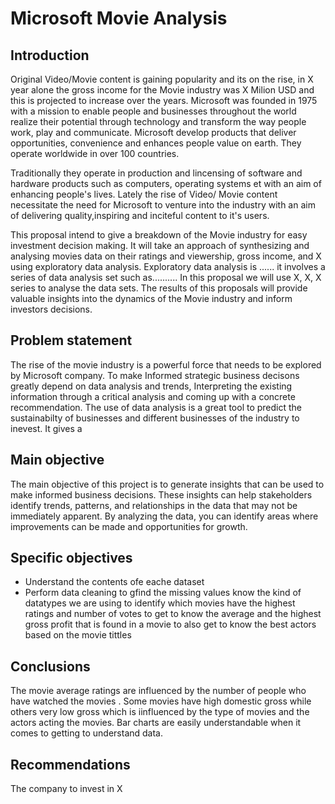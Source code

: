 # Microsoft Movie Analysis

## Introduction
Original Video/Movie content is gaining popularity and its on the rise, in X year alone the gross income for the Movie industry was  X Milion USD and this is projected to increase over the years. Microsoft was founded in 1975 with a mission to enable people and businesses throughout the world realize their potential through technology and transform the way people work, play and communicate. Microsoft develop products that deliver opportunities, convenience and enhances people value on earth. They operate worldwide in over 100 countries.

Traditionally they operate in production and lincensing of software and hardware products such as computers, operating systems et with an aim of enhancing people's lives. Lately the rise of Video/ Movie content necessitate the need for Microsoft to venture into the industry with an aim of delivering quality,inspiring and inciteful content to it's users.

This proposal intend to give a breakdown of the Movie industry for easy investment decision making. It will take an approach of synthesizing and analysing movies data on their ratings and viewership, gross income, and X using exploratory data analysis. Exploratory data analysis is ...... it involves a series of data analysis set such as.......... In this proposal we will use X, X, X series to analyse the data sets. The results of this proposals will provide valuable insights into the dynamics of the Movie industry and inform investors decisions.  


## Problem statement
The rise of the movie industry is a powerful force that needs to be explored by Microsoft company. To make Informed strategic business decisons greatly depend on data analysis and trends, Interpreting the existing information through a critical analysis and coming up with a concrete recommendation. The use of data analysis is a great tool to predict the sustainabilty of businesses and different businesses of the industry to inevest. It gives a   

## Main objective
The main objective of this project is to generate insights that can be used to make informed business decisions. These insights can help stakeholders identify trends, patterns, and relationships in the data that may not be immediately apparent. By analyzing the data, you can identify areas where improvements can be made and opportunities for growth.


## Specific objectives
- Understand the contents ofe eache dataset
- Perform data cleaning to gfind the missing values know the kind of datatypes we are using
to identify which movies have the highest ratings and number of votes
 to get to know the average and the highest gross profit that is found in a movie
to also get to know the best actors based on the movie tittles


## Conclusions
 The movie average ratings are influenced by the number of people who have watched the movies .
Some movies have high domestic gross while others very low gross which is iinfluenced by the type of movies and the actors acting the movies.
 Bar charts are easily understandable when it comes to getting to understand data.

## Recommendations
The company to invest in X
